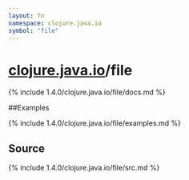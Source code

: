 ```yaml
---
layout: fn
namespace: clojure.java.io
symbol: "file"
---
```


# [clojure.java.io](../)/file

{% include 1.4.0/clojure.java.io/file/docs.md %}

##Examples

{% include 1.4.0/clojure.java.io/file/examples.md %}
## Source
{% include 1.4.0/clojure.java.io/file/src.md %}

